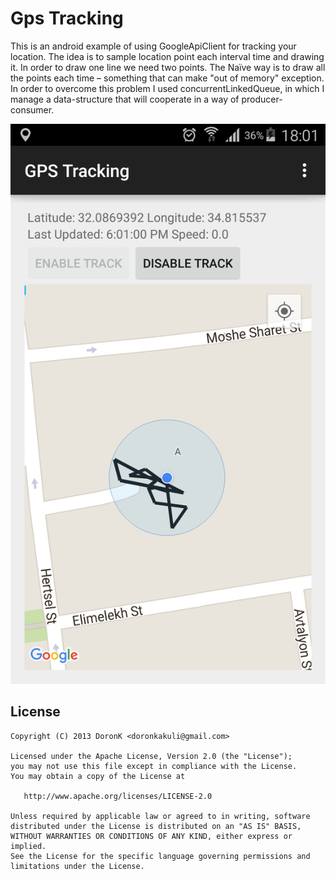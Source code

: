 Gps Tracking
==========
This is an android example of using GoogleApiClient for tracking your location.
The idea is to sample location point each interval time and drawing it. In order to draw one line we need two points. The Naïve way is to draw all the points each time – something that can make "out of memory" exception. In order to overcome this problem I used  concurrentLinkedQueue, in which I manage a data-structure that will cooperate in a way of producer-consumer.

![My image][1]


License
-----------

    Copyright (C) 2013 DoronK <doronkakuli@gmail.com>

    Licensed under the Apache License, Version 2.0 (the "License");
    you may not use this file except in compliance with the License.
    You may obtain a copy of the License at

       http://www.apache.org/licenses/LICENSE-2.0

    Unless required by applicable law or agreed to in writing, software
    distributed under the License is distributed on an "AS IS" BASIS,
    WITHOUT WARRANTIES OR CONDITIONS OF ANY KIND, either express or implied.
    See the License for the specific language governing permissions and
    limitations under the License.
    
    
    
[1]: https://github.com/DoronK/Gps-Tracking-Example/blob/master/screenshots/device-2015-11-06-180109.png

    
    
    
    
